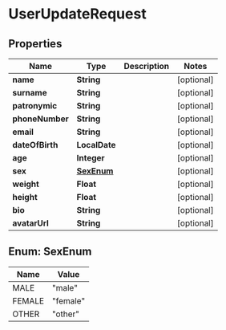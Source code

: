 

# UserUpdateRequest


## Properties

| Name | Type | Description | Notes |
|------------ | ------------- | ------------- | -------------|
|**name** | **String** |  |  [optional] |
|**surname** | **String** |  |  [optional] |
|**patronymic** | **String** |  |  [optional] |
|**phoneNumber** | **String** |  |  [optional] |
|**email** | **String** |  |  [optional] |
|**dateOfBirth** | **LocalDate** |  |  [optional] |
|**age** | **Integer** |  |  [optional] |
|**sex** | [**SexEnum**](#SexEnum) |  |  [optional] |
|**weight** | **Float** |  |  [optional] |
|**height** | **Float** |  |  [optional] |
|**bio** | **String** |  |  [optional] |
|**avatarUrl** | **String** |  |  [optional] |



## Enum: SexEnum

| Name | Value |
|---- | -----|
| MALE | &quot;male&quot; |
| FEMALE | &quot;female&quot; |
| OTHER | &quot;other&quot; |



